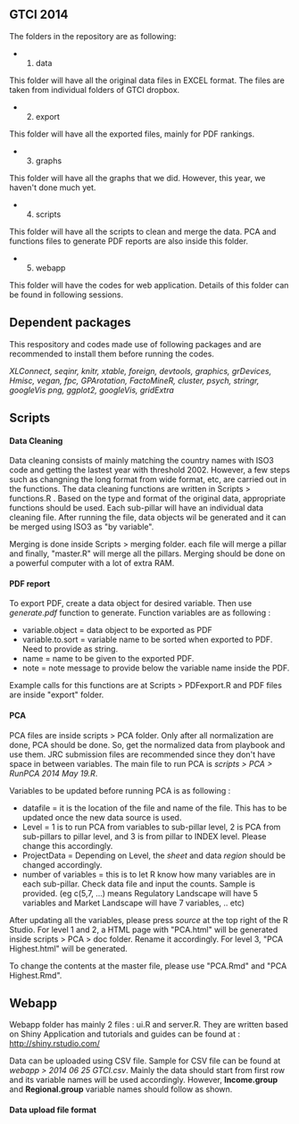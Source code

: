 ## GTCI 2014

The folders in the repository are as following:

* 1) data

This folder will have all the original data files in EXCEL format. The files are taken from individual folders of GTCI dropbox.

* 2) export

This folder will have all the exported files, mainly for PDF rankings.

* 3) graphs

This folder will have all the graphs that we did. However, this year, we haven't done much yet.

* 4) scripts

This folder will have all the scripts to clean and merge the data. PCA and functions files to generate PDF reports are also inside this folder.

* 5) webapp

This folder will have the codes for web application. Details of this folder can be found in following sessions.

## Dependent packages

This respository and codes made use of following packages and are recommended to install them before running the codes.

_XLConnect, seqinr, knitr, xtable, foreign, devtools, graphics, grDevices, 
Hmisc, vegan, fpc, GPArotation, FactoMineR, cluster, psych, stringr, googleVis
png, ggplot2, googleVis, gridExtra_


## Scripts

#### Data Cleaning

Data cleaning consists of mainly matching the country names with ISO3 code and getting the lastest year with threshold 2002. However, a few steps such as changning the long format from wide format, etc, are carried out in the functions. The data cleaning functions are written in Scripts > functions.R . Based on the type and format of the original data, appropriate functions should be used. Each sub-pillar will have an individual data cleaning file. After running the file, data objects wil be generated and it can be merged using ISO3 as "by variable".

Merging is done inside Scripts > merging folder. each file will merge a pillar and finally, "master.R" will merge all the pillars. Merging should be done on a powerful computer with a lot of extra RAM. 

#### PDF report

To export PDF, create a data object for desired variable. Then use _generate.pdf_ function to generate. Function variables are as following :

* variable.object = data object to be exported as PDF
* variable.to.sort = variable name to be sorted when exported to PDF. Need to provide as string.
* name = name to be given to the exported PDF.
* note = note message to provide below the variable name inside the PDF.

Example calls for this functions are at Scripts > PDFexport.R and PDF files are inside "export" folder.

#### PCA

PCA files are inside scripts > PCA folder. Only after all normalization are done, PCA should be done. So, get the normalized data from playbook and use them. JRC submission files are recommended since they don't have space in between variables. The main file to run PCA is _scripts > PCA > RunPCA 2014 May 19.R_. 

Variables to be updated before running PCA is as following :

* datafile = it is the location of the file and name of the file. This has to be updated once the new data source is used.
* Level = 1 is to run PCA from variables to sub-pillar level, 2 is PCA from sub-pillars to pillar level, and 3 is from pillar to INDEX level. Please change this accordingly.
* ProjectData = Depending on Level, the _sheet_ and data _region_ should be changed accordingly.
* number of variables = this is to let R know how many variables are in each sub-pillar. Check data file and input the counts. Sample is provided. (eg c(5,7, ...) means Regulatory Landscape will have 5 variables and Market Landscape will have 7 variables, .. etc)

After updating all the variables, please press _source_ at the top right of the R Studio. For level 1 and 2, a HTML page with "PCA.html" will be generated inside scripts > PCA > doc folder. Rename it accordingly. For level 3, "PCA Highest.html" will be generated. 

To change the contents at the master file, please use "PCA.Rmd" and "PCA Highest.Rmd".

## Webapp

Webapp folder has mainly 2 files : ui.R and server.R. They are written based on Shiny Application and tutorials and guides can be found at : http://shiny.rstudio.com/ 

Data can be uploaded using CSV file. Sample for CSV file can be found at _webapp > 2014 06 25 GTCI.csv_. Mainly the data should start from first row and its variable names will be used accordingly. However, **Income.group** and **Regional.group** variable names should follow as shown.

#### Data upload file format